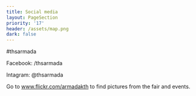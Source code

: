 ```yaml
---
title: Social media
layout: PageSection
priority: '17'
header: /assets/map.png
dark: false
---
```

\#thsarmada

Facebook: /thsarmada

Intagram: @thsarmada

Go to www.flickr.com/armadakth to find pictures from the fair and events.
